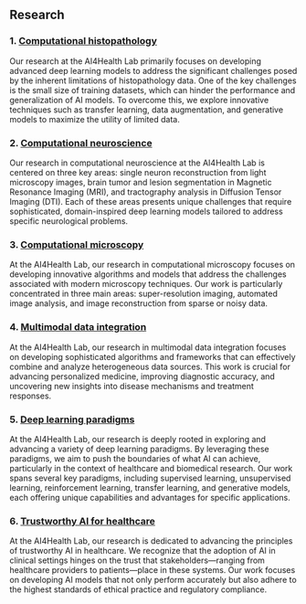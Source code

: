 ---
---

## Research

### 1. [Computational histopathology](../c_hist)
Our research at the AI4Health Lab primarily focuses on developing advanced deep learning models to address the significant challenges posed by the inherent limitations of histopathology data. One of the key challenges is the small size of training datasets, which can hinder the performance and generalization of AI models. To overcome this, we explore innovative techniques such as transfer learning, data augmentation, and generative models to maximize the utility of limited data.


### 2. [Computational neuroscience](../c_neru)
Our research in computational neuroscience at the AI4Health Lab is centered on three key areas: single neuron reconstruction from light microscopy images, brain tumor and lesion segmentation in Magnetic Resonance Imaging (MRI), and tractography analysis in Diffusion Tensor Imaging (DTI). Each of these areas presents unique challenges that require sophisticated, domain-inspired deep learning models tailored to address specific neurological problems.

### 3. [Computational microscopy](../c_micro)
At the AI4Health Lab, our research in computational microscopy focuses on developing innovative algorithms and models that address the challenges associated with modern microscopy techniques. Our work is particularly concentrated in three main areas: super-resolution imaging, automated image analysis, and image reconstruction from sparse or noisy data.

### 4. [Multimodal data integration](../multimodal)
At the AI4Health Lab, our research in multimodal data integration focuses on developing sophisticated algorithms and frameworks that can effectively combine and analyze heterogeneous data sources. This work is crucial for advancing personalized medicine, improving diagnostic accuracy, and uncovering new insights into disease mechanisms and treatment responses.

### 5. [Deep learning paradigms](../paradigms)
At the AI4Health Lab, our research is deeply rooted in exploring and advancing a variety of deep learning paradigms. By leveraging these paradigms, we aim to push the boundaries of what AI can achieve, particularly in the context of healthcare and biomedical research. Our work spans several key paradigms, including supervised learning, unsupervised learning, reinforcement learning, transfer learning, and generative models, each offering unique capabilities and advantages for specific applications.

### 6. [Trustworthy AI for healthcare](../trustAI)
At the AI4Health Lab, our research is dedicated to advancing the principles of trustworthy AI in healthcare. We recognize that the adoption of AI in clinical settings hinges on the trust that stakeholders—ranging from healthcare providers to patients—place in these systems. Our work focuses on developing AI models that not only perform accurately but also adhere to the highest standards of ethical practice and regulatory compliance.

